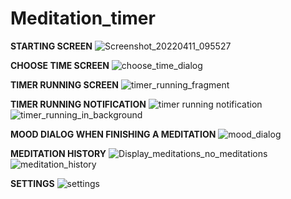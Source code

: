 # Meditation_timer


**STARTING SCREEN**
![Screenshot_20220411_095527](https://user-images.githubusercontent.com/75265195/162691961-58be28bb-6606-41a0-ac31-f9fb12086651.png)



**CHOOSE TIME SCREEN**
![choose_time_dialog](https://user-images.githubusercontent.com/75265195/162692022-ae567d4c-4407-4d11-807d-aa610c841d1a.png)


**TIMER RUNNING SCREEN**
![timer_running_fragment](https://user-images.githubusercontent.com/75265195/162692058-cfa865db-cb8c-43b7-b280-1b49069cadcf.png)


**TIMER RUNNING NOTIFICATION**
![timer running notification](https://user-images.githubusercontent.com/75265195/162692147-f4648d59-64af-46e3-a92b-b925d3cd23c4.png)
![timer_running_in_background](https://user-images.githubusercontent.com/75265195/162692165-961cebb0-0466-4a2b-9b20-6c7162b5c328.png)

**MOOD DIALOG WHEN FINISHING A MEDITATION**
![mood_dialog](https://user-images.githubusercontent.com/75265195/162692328-533dbdaf-1f46-4b3b-b0ec-e28409daf4ff.png)

**MEDITATION HISTORY**
![Display_meditations_no_meditations](https://user-images.githubusercontent.com/75265195/162692193-1b851787-6647-4b9b-9abd-90fd2e404ffa.png)
![meditation_history](https://user-images.githubusercontent.com/75265195/162692237-c615c9e8-8083-40fd-8e79-231062ad72e5.png)

**SETTINGS**
![settings](https://user-images.githubusercontent.com/75265195/162692371-80bae4b3-a0a2-480b-a0b4-a0ba8eb281b1.png)
